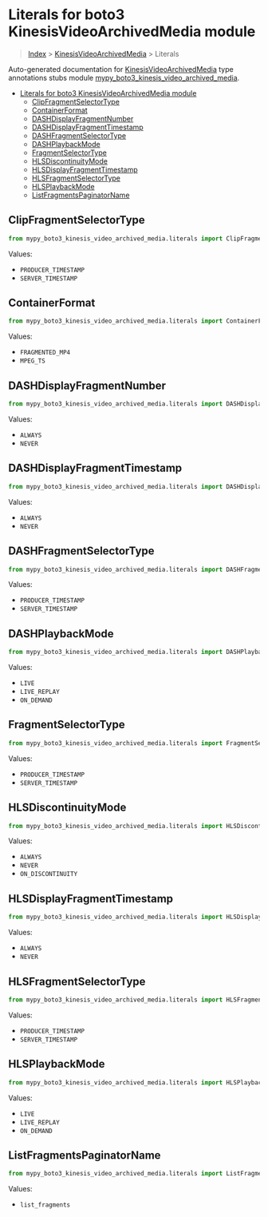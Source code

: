 # Literals for boto3 KinesisVideoArchivedMedia module

> [Index](../README.md) > [KinesisVideoArchivedMedia](./README.md) > Literals

Auto-generated documentation for [KinesisVideoArchivedMedia](https://boto3.amazonaws.com/v1/documentation/api/latest/reference/services/kinesis-video-archived-media.html#KinesisVideoArchivedMedia)
type annotations stubs module [mypy_boto3_kinesis_video_archived_media](https://pypi.org/project/mypy-boto3-kinesis-video-archived-media/).

- [Literals for boto3 KinesisVideoArchivedMedia module](#literals-for-boto3-kinesisvideoarchivedmedia-module)
  - [ClipFragmentSelectorType](#clipfragmentselectortype)
  - [ContainerFormat](#containerformat)
  - [DASHDisplayFragmentNumber](#dashdisplayfragmentnumber)
  - [DASHDisplayFragmentTimestamp](#dashdisplayfragmenttimestamp)
  - [DASHFragmentSelectorType](#dashfragmentselectortype)
  - [DASHPlaybackMode](#dashplaybackmode)
  - [FragmentSelectorType](#fragmentselectortype)
  - [HLSDiscontinuityMode](#hlsdiscontinuitymode)
  - [HLSDisplayFragmentTimestamp](#hlsdisplayfragmenttimestamp)
  - [HLSFragmentSelectorType](#hlsfragmentselectortype)
  - [HLSPlaybackMode](#hlsplaybackmode)
  - [ListFragmentsPaginatorName](#listfragmentspaginatorname)

## ClipFragmentSelectorType

```python
from mypy_boto3_kinesis_video_archived_media.literals import ClipFragmentSelectorType
```

Values:

- `PRODUCER_TIMESTAMP`
- `SERVER_TIMESTAMP`

## ContainerFormat

```python
from mypy_boto3_kinesis_video_archived_media.literals import ContainerFormat
```

Values:

- `FRAGMENTED_MP4`
- `MPEG_TS`

## DASHDisplayFragmentNumber

```python
from mypy_boto3_kinesis_video_archived_media.literals import DASHDisplayFragmentNumber
```

Values:

- `ALWAYS`
- `NEVER`

## DASHDisplayFragmentTimestamp

```python
from mypy_boto3_kinesis_video_archived_media.literals import DASHDisplayFragmentTimestamp
```

Values:

- `ALWAYS`
- `NEVER`

## DASHFragmentSelectorType

```python
from mypy_boto3_kinesis_video_archived_media.literals import DASHFragmentSelectorType
```

Values:

- `PRODUCER_TIMESTAMP`
- `SERVER_TIMESTAMP`

## DASHPlaybackMode

```python
from mypy_boto3_kinesis_video_archived_media.literals import DASHPlaybackMode
```

Values:

- `LIVE`
- `LIVE_REPLAY`
- `ON_DEMAND`

## FragmentSelectorType

```python
from mypy_boto3_kinesis_video_archived_media.literals import FragmentSelectorType
```

Values:

- `PRODUCER_TIMESTAMP`
- `SERVER_TIMESTAMP`

## HLSDiscontinuityMode

```python
from mypy_boto3_kinesis_video_archived_media.literals import HLSDiscontinuityMode
```

Values:

- `ALWAYS`
- `NEVER`
- `ON_DISCONTINUITY`

## HLSDisplayFragmentTimestamp

```python
from mypy_boto3_kinesis_video_archived_media.literals import HLSDisplayFragmentTimestamp
```

Values:

- `ALWAYS`
- `NEVER`

## HLSFragmentSelectorType

```python
from mypy_boto3_kinesis_video_archived_media.literals import HLSFragmentSelectorType
```

Values:

- `PRODUCER_TIMESTAMP`
- `SERVER_TIMESTAMP`

## HLSPlaybackMode

```python
from mypy_boto3_kinesis_video_archived_media.literals import HLSPlaybackMode
```

Values:

- `LIVE`
- `LIVE_REPLAY`
- `ON_DEMAND`

## ListFragmentsPaginatorName

```python
from mypy_boto3_kinesis_video_archived_media.literals import ListFragmentsPaginatorName
```

Values:

- `list_fragments`
